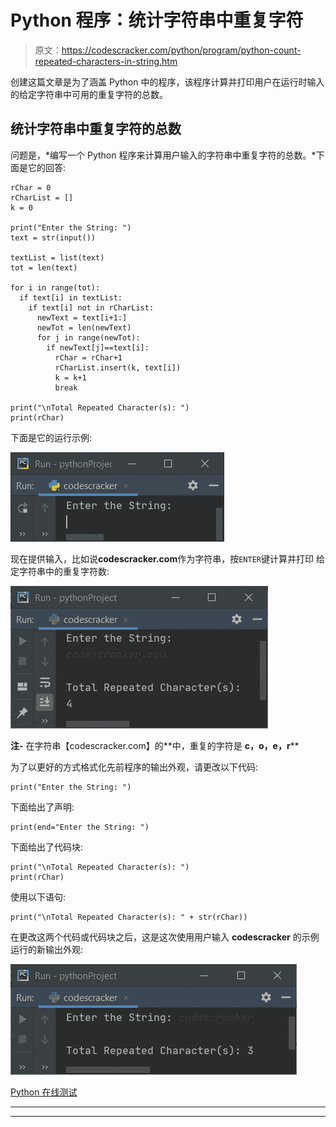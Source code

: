 # Python 程序：统计字符串中重复字符

> 原文：<https://codescracker.com/python/program/python-count-repeated-characters-in-string.htm>

创建这篇文章是为了涵盖 Python 中的程序，该程序计算并打印用户在运行时输入的给定字符串中可用的重复字符的总数。

## 统计字符串中重复字符的总数

问题是，*编写一个 Python 程序来计算用户输入的字符串中重复字符的总数。*下面是它的回答:

```
rChar = 0
rCharList = []
k = 0

print("Enter the String: ")
text = str(input())

textList = list(text)
tot = len(text)

for i in range(tot):
  if text[i] in textList:
    if text[i] not in rCharList:
      newText = text[i+1:]
      newTot = len(newText)
      for j in range(newTot):
        if newText[j]==text[i]:
          rChar = rChar+1
          rCharList.insert(k, text[i])
          k = k+1
          break

print("\nTotal Repeated Character(s): ")
print(rChar)
```

下面是它的运行示例:

![python count repeated characters in string](img/5838366b9ffa3b72111e26563bbc361a.png)

现在提供输入，比如说**codescracker.com**作为字符串，按`ENTER`键计算并打印 给定字符串中的重复字符数:

![count repeated characters in string python](img/a10d09397a3f216c0def260d00cf527d.png)

**注-** 在字符串【codescracker.com】的**中，重复的字符是 **c，o，e，r****

为了以更好的方式格式化先前程序的输出外观，请更改以下代码:

```
print("Enter the String: ")
```

下面给出了声明:

```
print(end="Enter the String: ")
```

下面给出了代码块:

```
print("\nTotal Repeated Character(s): ")
print(rChar)
```

使用以下语句:

```
print("\nTotal Repeated Character(s): " + str(rChar))
```

在更改这两个代码或代码块之后，这是这次使用用户输入 **codescracker** 的示例运行的新输出外观:

![count repeated characters in string python program](img/40ec7432ef3ec80a047abca03d0c25b4.png)

[Python 在线测试](/exam/showtest.php?subid=10)

* * *

* * *